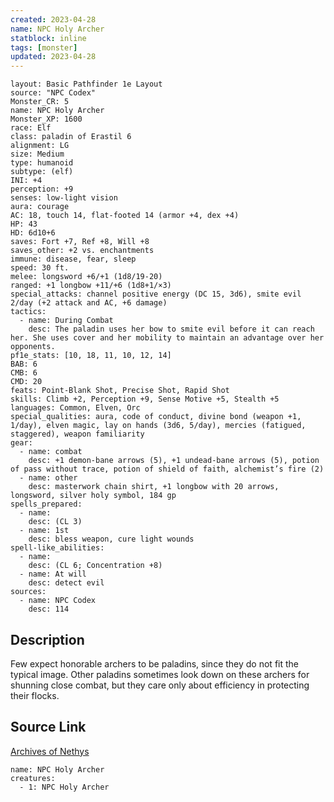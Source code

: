 ```yaml
---
created: 2023-04-28
name: NPC Holy Archer
statblock: inline
tags: [monster]
updated: 2023-04-28
---
```

```statblock
layout: Basic Pathfinder 1e Layout
source: "NPC Codex"
Monster_CR: 5
name: NPC Holy Archer
Monster_XP: 1600
race: Elf
class: paladin of Erastil 6
alignment: LG
size: Medium
type: humanoid
subtype: (elf)
INI: +4
perception: +9
senses: low-light vision
aura: courage
AC: 18, touch 14, flat-footed 14 (armor +4, dex +4)
HP: 43
HD: 6d10+6
saves: Fort +7, Ref +8, Will +8
saves_other: +2 vs. enchantments
immune: disease, fear, sleep
speed: 30 ft.
melee: longsword +6/+1 (1d8/19-20)
ranged: +1 longbow +11/+6 (1d8+1/×3)
special_attacks: channel positive energy (DC 15, 3d6), smite evil 2/day (+2 attack and AC, +6 damage)
tactics:
  - name: During Combat
    desc: The paladin uses her bow to smite evil before it can reach her. She uses cover and her mobility to maintain an advantage over her opponents.
pf1e_stats: [10, 18, 11, 10, 12, 14]
BAB: 6
CMB: 6
CMD: 20
feats: Point-Blank Shot, Precise Shot, Rapid Shot
skills: Climb +2, Perception +9, Sense Motive +5, Stealth +5
languages: Common, Elven, Orc
special_qualities: aura, code of conduct, divine bond (weapon +1, 1/day), elven magic, lay on hands (3d6, 5/day), mercies (fatigued, staggered), weapon familiarity
gear:
  - name: combat
    desc: +1 demon-bane arrows (5), +1 undead-bane arrows (5), potion of pass without trace, potion of shield of faith, alchemist’s fire (2)
  - name: other
    desc: masterwork chain shirt, +1 longbow with 20 arrows, longsword, silver holy symbol, 184 gp
spells_prepared:
  - name:
    desc: (CL 3)
  - name: 1st
    desc: bless weapon, cure light wounds
spell-like_abilities:
  - name:
    desc: (CL 6; Concentration +8)
  - name: At will
    desc: detect evil
sources:
  - name: NPC Codex
    desc: 114
```
## Description
Few expect honorable archers to be paladins, since they do not fit the typical image. Other paladins sometimes look down on these archers for shunning close combat, but they care only about efficiency in protecting their flocks.
## Source Link
[Archives of Nethys](https://aonprd.com/NPCDisplay.aspx?ItemName=Holy%20Archer)
```encounter-table
name: NPC Holy Archer
creatures:
  - 1: NPC Holy Archer
```
